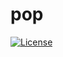 # pop
[![License](https://img.shields.io/badge/license-Apache%202-blue.svg)](https://www.apache.org/licenses/LICENSE-2.0)
